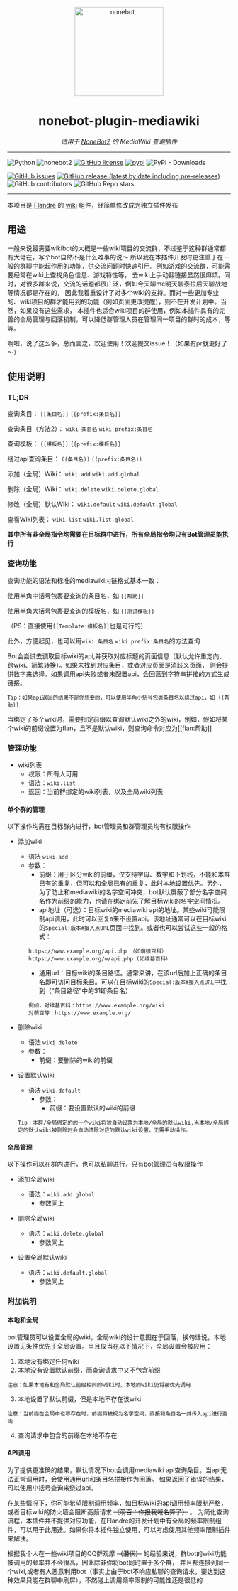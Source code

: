 <p align="center">
  <a href="https://v2.nonebot.dev/"><img src="https://v2.nonebot.dev/logo.png" width="200" height="200" alt="nonebot"></a>
</p>

<div align="center">

# nonebot-plugin-mediawiki

_适用于 [NoneBot2](https://v2.nonebot.dev) 的 MediaWiki 查询插件_

</div>

------

![Python](https://img.shields.io/badge/python-3.8%2B-lightgrey)
![nonebot2](https://img.shields.io/badge/nonebot2-2.0.0b2-yellowgreen)
[![GitHub license](https://img.shields.io/github/license/KoishiMoe/nonebot-plugin-mediawiki)](https://github.com/KoishiMoe/nonebot-plugin-mediawiki/blob/main/LICENSE)
[![pypi](https://img.shields.io/pypi/v/nonebot-plugin-mediawiki?color=blue)](https://pypi.org/project/nonebot-plugin-mediawiki/)
![PyPI - Downloads](https://img.shields.io/pypi/dm/nonebot-plugin-mediawiki)

[![GitHub issues](https://img.shields.io/github/issues/KoishiMoe/nonebot-plugin-mediawiki)](https://github.com/KoishiMoe/nonebot-plugin-mediawiki/issues)
[![GitHub release (latest by date including pre-releases)](https://img.shields.io/github/v/release/KoishiMoe/nonebot-plugin-mediawiki?include_prereleases)](https://github.com/KoishiMoe/nonebot-plugin-mediawiki/releases)
![GitHub contributors](https://img.shields.io/github/contributors/KoishiMoe/nonebot-plugin-mediawiki)
![GitHub Repo stars](https://img.shields.io/github/stars/KoishiMoe/nonebot-plugin-mediawiki?style=social)

------

本项目是 [Flandre](https://github.com/KoishiMoe/Flandre) 的
[wiki](https://github.com/KoishiMoe/Flandre/tree/main/src/plugins/wiki) 组件，经简单修改成为独立插件发布

## 用途
一般来说最需要wikibot的大概是一些wiki项目的交流群，不过鉴于这种群通常都有大佬在，写个bot自然不是什么难事的说～
所以我在本插件开发时更注重于在一般的群聊中能起作用的功能，供交流问题时快速引用。例如游戏的交流群，可能需要经常在wiki上查找角色信息、游戏特性等，
去wiki上手动翻链接显然很麻烦。同时，对很多群来说，交流的话题都很广泛，例如今天聊mc明天聊泰拉后天聊战地等情况都是存在的，
因此我着重设计了对多个wiki的支持。而对一些更加专业的、wiki项目的群才能用到的功能（例如页面更改提醒），则不在开发计划中。当然，如果没有这些需求，
本插件也适合wiki项目的群使用，例如本插件具有的完善的全局管理与回落机制，可以降低群管理人员在管理同一项目的群时的成本，等等。

啊啦，说了这么多，总而言之，欢迎使用！欢迎提交issue！（如果有pr就更好了～）

## 使用说明

### TL;DR

查询条目： `[[条目名]]` `[[prefix:条目名]]`

查询条目（方法2）： `wiki 条目名` `wiki prefix:条目名`

查询模板： `{{模板名}}` `{{prefix:模板名}}`

绕过api查询条目： `((条目名))` `((prefix:条目名))`

添加（全局）Wiki： `wiki.add` `wiki.add.global`

删除（全局）Wiki： `wiki.delete` `wiki.delete.global`

修改（全局）默认Wiki： `wiki.default` `wiki.default.global`

查看Wiki列表： `wiki.list` `wiki.list.global`

**其中所有非全局指令均需要在目标群中进行，所有全局指令均只有Bot管理员能执行**

### 查询功能

查询功能的语法和标准的mediawiki内链格式基本一致：

使用半角中括号包裹要查询的条目名，如 `[[帮助]]`

使用半角大括号包裹要查询的模板名，如 `{{测试模板}}` 

（PS：直接使用`[[Template:模板名]]`也是可行的）

此外，方便起见，也可以用`wiki 条目名` `wiki prefix:条目名`的方法查询

Bot会尝试去调取目标wiki的api,并获取对应标题的页面信息（默认允许重定向、跨wiki、简繁转换）。如果未找到对应条目，或者对应页面是消歧义页面，
则会提供数字来选择。如果调用api失败或者未配置api，会回落到字符串拼接的方式生成链接。

```plaintext
Tip：如果api返回的结果不是你想要的，可以使用半角小括号包裹条目名以绕过api，如 ((帮助))
```

当绑定了多个wiki时，需要指定前缀以查询默认wiki之外的wiki，例如，假如将某个wiki的前缀设置为flan，且不是默认wiki，则查询命令对应为[[flan:帮助]]

### 管理功能

* wiki列表
  * 权限：所有人可用
  * 语法：`wiki.list`
  * 返回：当前群绑定的wiki列表，以及全局wiki列表

#### 单个群的管理

以下操作均需在目标群内进行，bot管理员和群管理员均有权限操作

* 添加wiki
  * 语法 `wiki.add`
  * 参数：
    * 前缀：用于区分wiki的前缀，仅支持字母、数字和下划线，不能和本群已有的重复，但可以和全局已有的重复，此时本地设置优先。另外，为了防止和mediawiki的名字空间冲突，bot默认屏蔽了部分名字空间名作为前缀的能力，也请在绑定前先了解目标wiki的名字空间情况。
    * api地址（可选）：目标wiki的mediawiki api的地址。某些wiki可能限制api调用，此时可以回复`0`来不设置api。该地址通常可以在目标wiki的`Special:版本#接入点URL`页面中找到。或者也可以尝试这些一般的格式：
    ```plaintext
    https://www.example.org/api.php （如萌娘百科）
    https://www.example.org/w/api.php (如维基百科）
    ```
    * 通用url：目标wiki的条目路径。通常来讲，在该url后加上正确的条目名即可访问目标条目。可以在目标wiki的`Special:版本#接入点URL`中找到（“条目路径”中的$1即条目名）
    ```plaintext
    例如，对维基百科：https://www.example.org/wiki
    对萌百等：https://www.example.org/
    ```


* 删除wiki
  * 语法 `wiki.delete`
  * 参数：
    * 前缀：要删除的wiki的前缀


* 设置默认wiki
  * 语法 `wiki.default`
    * 参数：
      * 前缀：要设置默认的wiki的前缀
  ```plaintext
  Tip：本群/全局绑定的的一个wiki将被自动设置为本地/全局的默认wiki,当本地/全局绑定的默认wiki被删除时会自动清除对应的默认wiki设置，无需手动操作。
  ```


#### 全局管理

以下操作可以在群内进行，也可以私聊进行，只有bot管理员有权限操作

* 添加全局wiki
  * 语法：`wiki.add.global`
    * 参数同上


* 删除全局wiki
  * 语法：`wiki.delete.global`
    * 参数同上


* 设置全局默认wiki
  * 语法：`wiki.default.global`
    * 参数同上

### 附加说明
#### 本地和全局

bot管理员可以设置全局的wiki，全局wiki的设计意图在于回落，换句话说，本地设置无条件优先于全局设置。当且仅当在以下情况下，全局设置会被应用：

1. 本地没有绑定任何wiki
2. 本地没有设置默认前缀，而查询请求中又不包含前缀

```plaintext
注意：如果本地有和全局默认前缀相同的wiki时，本地的wiki仍将被优先调用
```

3. 本地设置了默认前缀，但是本地不存在该wiki

```plaintext
注意：当前缀在全局中也不存在时，前缀将被视为名字空间，直接和条目名一并传入api进行查询
```

4. 查询请求中包含的前缀在本地不存在

#### API调用

为了提供更准确的结果，默认情况下bot会调用mediawiki api查询条目。当api无法正常调用时，会使用通用url和条目名拼接作为回落。
如果返回了错误的结果，可以使用小括号查询来绕过api。

在某些情况下，你可能希望限制调用频率，如目标Wiki的api调用频率限制严格，或者目标wiki的防火墙会阻断高频请求 ~~（萌百：你报我域名算了）~~ 。
为简化查询流程，本插件并不提供对应功能，在Flandre的开发计划中有全局的频率限制组件，可以用于此用途。如果你将本插件独立使用，可以考虑使用其他频率限制插件来解决。

根据我个人在一些wiki项目的QQ群观摩 ~~（潜伏）~~  的经验来说，群bot的wiki功能被调用的频率并不会很高，因此除非你将bot同时置于多个群，
并且都连接到同一个wiki,或者有人恶意利用bot（事实上由于bot不响应私聊的查询请求，要达到这种效果只能在群聊中刷屏），不然碰上调用频率限制的可能性还是很低的
